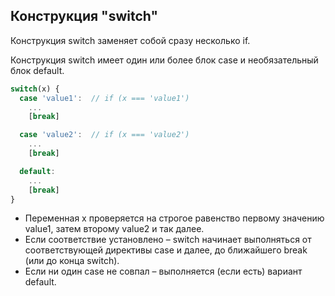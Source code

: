 ## Конструкция "switch"
Конструкция switch заменяет собой сразу несколько if.

Конструкция switch имеет один или более блок case и необязательный блок default.
```JavaScript
switch(x) {
  case 'value1':  // if (x === 'value1')
    ...
    [break]

  case 'value2':  // if (x === 'value2')
    ...
    [break]

  default:
    ...
    [break]
}
```
* Переменная x проверяется на строгое равенство первому значению value1, затем второму value2 и так далее.
* Если соответствие установлено – switch начинает выполняться от соответствующей директивы case и далее, до ближайшего break (или до конца switch).
* Если ни один case не совпал – выполняется (если есть) вариант default.